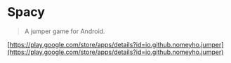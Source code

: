 # Spacy
> A jumper game for Android.

[https://play.google.com/store/apps/details?id=io.github.nomeyho.jumper](https://play.google.com/store/apps/details?id=io.github.nomeyho.jumper)
